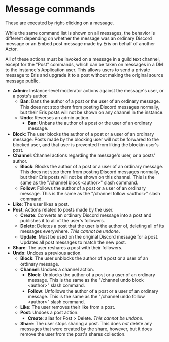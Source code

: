# Message commands

These are executed by right-clicking on a message.

While the same command list is shown on all messages, the behavior is different depending on whether the message was an ordinary Discord message or an Embed post message made by Eris on behalf of another Actor.

All of these actions must be invoked on a message in a guild text channel, except for the "Post" commands, which can be taken on messages in a DM to the instance's Application user. This allows users to send a private message to Eris and upgrade it to a post without making the original source message public.

* **Admin**: Instance-level moderator actions against the message's user, or a posts's author.
    * **Ban**: Bans the author of a post or the user of an ordinary message. This does not stop them from posting Discord messages normally, but their Eris posts will not be shown on any channel in the instance.
    * **Undo**: Reverses an admin action.
        * **Ban**: Unbans the author of a post or the user of an ordinary message. 
* **Block**: The user blocks the author of a post or a user of an ordinary message. Posts made by the blocking user will not be forwared to the blocked user, and that user is prevented from liking the blockin user's post. 
* **Channel**: Channel actions regarding the message's user, or a posts' author.
    * **Block**: Blocks the author of a post or a user of an ordinary message. This does not stop them from posting Discord messages normally, but their Eris posts will not be shown on this channel. This is the same as the "/channel block \<author\>" slash command.
    * **Follow**: Follows the author of a post or a user of an ordinary message. This is the same as the "/channel follow \<author\>" slash command.
* **Like**: The user likes a post. 
* **Post**: Actions related to posts made by the user.
    * **Create**: Converts an ordinary Discord message into a post and publishes it to all of the user's followers.
    * **Delete**: Deletes a post that the user is the author of, deleting all of its messages everywhere. *This cannot be undone*.
    * **Update**: Must be used on the original Discord message for a post. Updates all post messages to match the new post.
* **Share**: The user reshares a post with their followers.
* **Undo**: Undoes a previous action.
    * **Block**: The user unblocks the author of a post or a user of an ordinary message.
    * **Channel**: Undoes a channel action.
        * **Block**: Unblocks the author of a post or a user of an ordinary message. This is the same as the "/channel undo block \<author\>" slash command.
        * **Follow**: Unfollows the author of a post or a user of an ordinary message. This is the same as the "/channel undo follow \<author\>" slash command.
    * **Like**: The user removes their like from a post.
    * **Post**: Undoes a post action.
        * **Create**: alias for Post > Delete. *This cannot be undone*.
    * **Share**: The user stops sharing a post. This does *not* delete any messages that were created by the share, however, but it does remove the user from the post's shares collection.